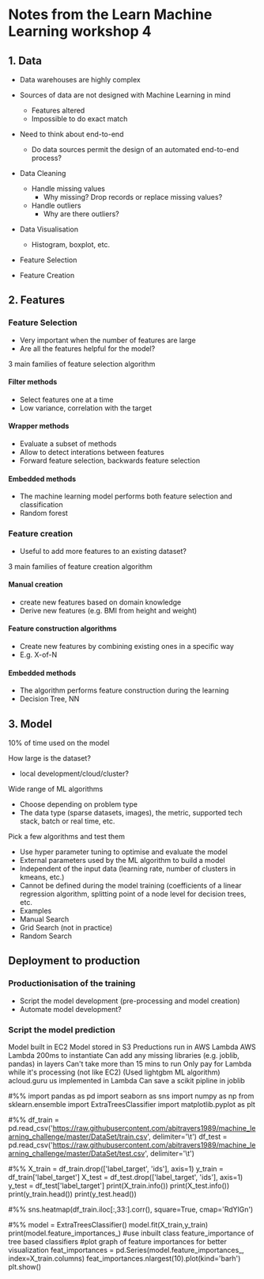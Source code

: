 # Notes from the Learn Machine Learning workshop 4

## 1. Data 

- Data warehouses are highly complex
- Sources of data are not designed with Machine Learning in mind
    - Features altered
    - Impossible to do exact match
- Need to think about end-to-end
    - Do data sources permit the design of an automated end-to-end process?
    
- Data Cleaning
    - Handle missing values
        - Why missing? Drop records or replace missing values?
    - Handle outliers
        - Why are there outliers?
    
- Data Visualisation
    - Histogram, boxplot, etc.
- Feature Selection
- Feature Creation



## 2. Features
### Feature Selection

- Very important when the number of features are large
- Are all the features helpful for the model?

3 main families of feature selection algorithm 

#### Filter methods

- Select features one at a time
- Low variance, correlation with the target

#### Wrapper methods

- Evaluate a subset of methods
- Allow to detect interations between features
- Forward feature selection, backwards feature selection

#### Embedded methods

- The machine learning model performs both feature selection and classification
- Random forest



### Feature creation
- Useful to add more features to an existing dataset?

3 main families of feature creation algorithm

#### Manual creation
- create new features based on domain knowledge
- Derive new features (e.g. BMI from height and weight)

#### Feature construction algorithms
- Create new features by combining existing ones in a specific way
- E.g. X-of-N

#### Embedded methods
- The algorithm performs feature construction during the learning
- Decision Tree, NN


## 3. Model

10% of time used on the model

How large is the dataset?
- local development/cloud/cluster?

Wide range of ML algorithms
- Choose depending on problem type
- The data type (sparse datasets, images), the metric, supported tech stack, batch or real time, etc.

Pick a few algorithms and test them
- Use hyper parameter tuning to optimise and evaluate the model
- External parameters used by the ML algorithm to build a model
 - Independent of the input data (learning rate, number of clusters in kmeans, etc.)
 - Cannot be defined during the model training (coefficients of a linear regression algorithm, splitting point of a node level for decision trees, etc.
- Examples
 - Manual Search
 - Grid Search (not in practice)
 - Random Search
 

## Deployment to production

### Productionisation of the training
- Script the model development (pre-processing and model creation)
- Automate model development?

### Script the model prediction

Model built in EC2
Model stored in S3
Preductions run in AWS Lambda
AWS Lambda
200ms to instantiate
Can add any missing libraries (e.g. joblib, pandas) in layers
Can't take more than 15 mins to run
Only pay for Lambda while it's processing (not like EC2)
(Used lightgbm ML algorithm)
acloud.guru us implemented in Lambda
Can save a scikit pipline in joblib

#%%
import pandas as pd
import seaborn as sns
import numpy as np
from sklearn.ensemble import ExtraTreesClassifier
import matplotlib.pyplot as plt

#%%
df_train = pd.read_csv('https://raw.githubusercontent.com/abitravers1989/machine_learning_challenge/master/DataSet/train.csv', delimiter='\t')
df_test = pd.read_csv('https://raw.githubusercontent.com/abitravers1989/machine_learning_challenge/master/DataSet/test.csv', delimiter='\t')

#%%
X_train = df_train.drop(['label_target', 'ids'], axis=1)
y_train = df_train['label_target']
X_test = df_test.drop(['label_target', 'ids'], axis=1)
y_test = df_test['label_target']
print(X_train.info())
print(X_test.info())
print(y_train.head())
print(y_test.head())

#%%
sns.heatmap(df_train.iloc[:,33:].corr(), square=True, cmap='RdYlGn')

#%%
model = ExtraTreesClassifier()
model.fit(X_train,y_train)
print(model.feature_importances_) #use inbuilt class feature_importance of tree based classifiers
#plot graph of feature importances for better visualization
feat_importances = pd.Series(model.feature_importances_, index=X_train.columns)
feat_importances.nlargest(10).plot(kind='barh')
plt.show()




